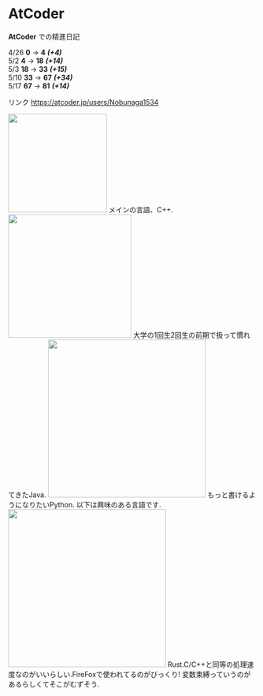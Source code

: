 # AtCoder

**AtCoder** での精進日記

4/26 **0** → **4** ***(+4)***  
5/2 **4** → **18** ***(+14)***  
5/3 **18** → **33** ***(+15)***  
5/10 **33** → **67** ***(+34)***  
5/17 **67** → **81** ***(+14)***  

リンク https://atcoder.jp/users/Nobunaga1534  

<img src="https://cdn.worldvectorlogo.com/logos/c.svg" width="200px">
メインの言語、C++.
<img src="https://vignette.wikia.nocookie.net/java/images/3/3a/Java--eps--vector-logo.png/revision/latest?cb=20190615110340&path-prefix=ja" width="250px">
大学の1回生2回生の前期で扱って慣れてきたJava.
<img src="https://www.bizlearn.jp/wp/wp-content/uploads/2017/10/Python.png" width="320px">  
もっと書けるようになりたいPython.  
以下は興味のある言語です.  
<img src="https://www.rust-lang.org/static/images/rust-social-wide.jpg" width="320px">
Rust.C/C++と同等の処理速度なのがいいらしい.FireFoxで使われてるのがびっくり!  
変数束縛っていうのがあるらしくてそこがむずそう.
